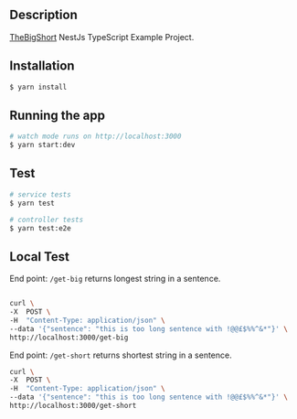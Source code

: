 
## Description

[TheBigShort](https://github.com/vamsys/the-big-short) NestJs TypeScript Example Project.

## Installation


```bash
$ yarn install
```

## Running the app

```bash
# watch mode runs on http://localhost:3000
$ yarn start:dev
```

## Test

```bash
# service tests
$ yarn test

# controller tests
$ yarn test:e2e
```

## Local Test

End point: `/get-big` returns longest string in a sentence.

```bash

curl \
-X  POST \
-H  "Content-Type: application/json" \
--data '{"sentence": "this is too long sentence with !@@£$%%^&*"}' \
http://localhost:3000/get-big

```
End point: `/get-short` returns shortest string in a sentence.

```bash 
curl \
-X  POST \
-H  "Content-Type: application/json" \
--data '{"sentence": "this is too long sentence with !@@£$%%^&*"}' \
http://localhost:3000/get-short
```
